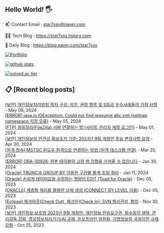 ## Hello World! 🖐

📬 Contact Email : star7sss@naver.com

👨‍💻 Tech Blog : https://star7sss.tistory.com

🤪 Daily Blog : https://blog.naver.com/star7sss

[![Portfolio](https://img.shields.io/badge/Portfolio-%23000000.svg?style=for-the-badge&logo=firefox&logoColor=#FF7139)](https://fern-way-13f.notion.site/Jang-Thang-3b7b327981a2456c8ee5952eadb848b9)

[![github stats](https://github-readme-stats.vercel.app/api?username=jangThang&show_icons=true&hide_border=False)](https://star7sss.tistory.com)

[![solved.ac tier](http://mazassumnida.wtf/api/v2/generate_badge?boj=star7sss)](https://solved.ac/star7sss)

## 📋 [Recent blog posts]
[[보안] 개인정보처리방침 목차 구성: 의무, 권장 항목 및 S등급 우수사례들의 가점 사항](https://star7sss.tistory.com/1009) - May 08, 2024<br>
[[ERROR] java.io.IOException: Could not find resource abc.xml (sqlmap namespace 지정 오류)](https://star7sss.tistory.com/1008) - May 05, 2024<br>
[[FTP] 파일질라(FileZilla) 서버 연결하는 법 [사이트 관리자 계정 로그인]](https://star7sss.tistory.com/1007) - May 01, 2024<br>
[[보안] 개인정보의 안전성 확보조치 기준: 2023년 9월 개정안 주요 변경사항 요약](https://star7sss.tistory.com/1006) - Apr 30, 2024<br>
[[원격 접속] MSTSC 윈도우 원격으로 연결하는 방법 (원격 데스크톱 연결)](https://star7sss.tistory.com/1005) - Mar 25, 2024<br>
[[ERROR] ORA-30926: 원본 테이블의 고정 행 집합을 가져올 수 없습니다](https://star7sss.tistory.com/1004) - Jan 30, 2024<br>
[[Oracle] TRUNC과 GROUP BY 이용한 구간별 통계 조회 쿼리](https://star7sss.tistory.com/1003) - Jan 11, 2024<br>
[[Oracle] 손쉽게 데이터값을 수정하는 명령어 EDIT (Toad for Oracle)](https://star7sss.tistory.com/1002) - Dec 05, 2023<br>
[[ORACLE] 계층형 쿼리를 활용한 날짜 생성 (CONNECT BY LEVEL 이용)](https://star7sss.tistory.com/1001) - Dec 05, 2023<br>
[[Eclipse] 체크아웃(Check Out), 체크인(Check In): SVN 형상관리, 협업](https://star7sss.tistory.com/1000) - Nov 30, 2023<br>
[[보안] 개인정보 보호법 2023년 9월 개정안: 개인정보 전송요구권, 필수동의 생략, 관리감독 강화, 영상정보처리기기/AI 규제, 온오프라인 일원화, 가명정보와 국외이전 규제 강화](https://star7sss.tistory.com/999) - Oct 25, 2023<br>
